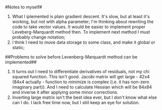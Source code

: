 #Notes to myself#
1. What I iplemented is plain gradient descent. It's slow, but at least it's working, but not with alpha parameter;
I'm thinking about rewriting the code to take vector values. It would be easier to implement proper Leveberg-Marquardt method then.
To implement next method I must probably change notation;
2. I think I need to move data storage to some class, and make it global or static;

##Problems to solve before Levenberg-Marquardt method can be implemented##
1. It turns out I need to differentiate derivatives of residuals, not my chi squared function. This isn't good. Jacobi matrix will get large - 42x4 (84x4 actually - function to minimize is complex (i.e. it has non-zero imaginary part)). And I need to calculate Hessian which will be 84x84 and inverse it after applying some minor corrections.
2. Inverting large matrix isn't the best idea ever, but I don't know what else can I do. I lack free time now, but I stiil keep an eye for solution. 
